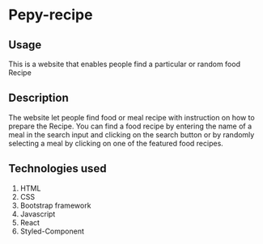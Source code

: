 # Pepy-recipe

## Usage

This is a website that enables people find a particular or random food Recipe

## Description

The website let people find food or meal recipe with instruction on how to prepare the Recipe. You can find a food recipe by entering the name of a meal in the search input and clicking on the search button or by randomly selecting a meal by clicking on one of the featured food recipes.

## Technologies used

1. HTML
2. CSS
3. Bootstrap framework
4. Javascript
5. React
6. Styled-Component
